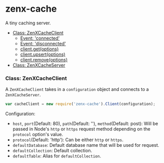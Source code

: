 # zenx-cache
A tiny caching server.

* [Class: ZenXCacheClient](#zcc)
  * [Event: 'connected'](#zccec)
  * [Event: 'disconnected'](#zccedc)
  * [client.get(options)](#zccg)
  * [client.upsert(options)](#zccu)
  * [client.remove(options)](#zccr)
* [Class: ZenXCacheServer](#zcs)

### <a name="zcc">Class: ZenXCacheClient</a>
A `ZenXCacheClient` takes in a `configuration` object and connects to a `ZenXCacheServer`.
```js
var cacheClient = new require('zenx-cache').Client(configuration);
```

Configuration:
* `host`, `port`(Default: 80), `path`(Default: ''), `method`(Default: post): Will be passed in Node's `http` or `https` request method depending on the `protocol` option's value.
* `protocol`(Default: 'http'): Can be either `http` or `https`.
* `defaultDatabase`: Default database name that will be used for request.
* `defaultCollection`: Default collection.
* `defaultTable`: Alias for `defaultCollection`.
